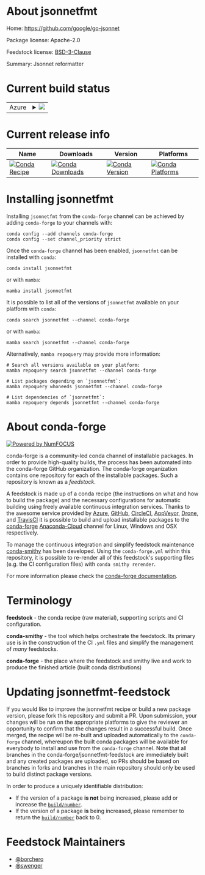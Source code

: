 About jsonnetfmt
================

Home: https://github.com/google/go-jsonnet

Package license: Apache-2.0

Feedstock license: [BSD-3-Clause](https://github.com/conda-forge/jsonnetfmt-feedstock/blob/main/LICENSE.txt)

Summary: Jsonnet reformatter

Current build status
====================


<table>
    
  <tr>
    <td>Azure</td>
    <td>
      <details>
        <summary>
          <a href="https://dev.azure.com/conda-forge/feedstock-builds/_build/latest?definitionId=17836&branchName=main">
            <img src="https://dev.azure.com/conda-forge/feedstock-builds/_apis/build/status/jsonnetfmt-feedstock?branchName=main">
          </a>
        </summary>
        <table>
          <thead><tr><th>Variant</th><th>Status</th></tr></thead>
          <tbody><tr>
              <td>linux_64</td>
              <td>
                <a href="https://dev.azure.com/conda-forge/feedstock-builds/_build/latest?definitionId=17836&branchName=main">
                  <img src="https://dev.azure.com/conda-forge/feedstock-builds/_apis/build/status/jsonnetfmt-feedstock?branchName=main&jobName=linux&configuration=linux%20linux_64_" alt="variant">
                </a>
              </td>
            </tr><tr>
              <td>osx_64</td>
              <td>
                <a href="https://dev.azure.com/conda-forge/feedstock-builds/_build/latest?definitionId=17836&branchName=main">
                  <img src="https://dev.azure.com/conda-forge/feedstock-builds/_apis/build/status/jsonnetfmt-feedstock?branchName=main&jobName=osx&configuration=osx%20osx_64_" alt="variant">
                </a>
              </td>
            </tr><tr>
              <td>win_64</td>
              <td>
                <a href="https://dev.azure.com/conda-forge/feedstock-builds/_build/latest?definitionId=17836&branchName=main">
                  <img src="https://dev.azure.com/conda-forge/feedstock-builds/_apis/build/status/jsonnetfmt-feedstock?branchName=main&jobName=win&configuration=win%20win_64_" alt="variant">
                </a>
              </td>
            </tr>
          </tbody>
        </table>
      </details>
    </td>
  </tr>
</table>

Current release info
====================

| Name | Downloads | Version | Platforms |
| --- | --- | --- | --- |
| [![Conda Recipe](https://img.shields.io/badge/recipe-jsonnetfmt-green.svg)](https://anaconda.org/conda-forge/jsonnetfmt) | [![Conda Downloads](https://img.shields.io/conda/dn/conda-forge/jsonnetfmt.svg)](https://anaconda.org/conda-forge/jsonnetfmt) | [![Conda Version](https://img.shields.io/conda/vn/conda-forge/jsonnetfmt.svg)](https://anaconda.org/conda-forge/jsonnetfmt) | [![Conda Platforms](https://img.shields.io/conda/pn/conda-forge/jsonnetfmt.svg)](https://anaconda.org/conda-forge/jsonnetfmt) |

Installing jsonnetfmt
=====================

Installing `jsonnetfmt` from the `conda-forge` channel can be achieved by adding `conda-forge` to your channels with:

```
conda config --add channels conda-forge
conda config --set channel_priority strict
```

Once the `conda-forge` channel has been enabled, `jsonnetfmt` can be installed with `conda`:

```
conda install jsonnetfmt
```

or with `mamba`:

```
mamba install jsonnetfmt
```

It is possible to list all of the versions of `jsonnetfmt` available on your platform with `conda`:

```
conda search jsonnetfmt --channel conda-forge
```

or with `mamba`:

```
mamba search jsonnetfmt --channel conda-forge
```

Alternatively, `mamba repoquery` may provide more information:

```
# Search all versions available on your platform:
mamba repoquery search jsonnetfmt --channel conda-forge

# List packages depending on `jsonnetfmt`:
mamba repoquery whoneeds jsonnetfmt --channel conda-forge

# List dependencies of `jsonnetfmt`:
mamba repoquery depends jsonnetfmt --channel conda-forge
```


About conda-forge
=================

[![Powered by
NumFOCUS](https://img.shields.io/badge/powered%20by-NumFOCUS-orange.svg?style=flat&colorA=E1523D&colorB=007D8A)](https://numfocus.org)

conda-forge is a community-led conda channel of installable packages.
In order to provide high-quality builds, the process has been automated into the
conda-forge GitHub organization. The conda-forge organization contains one repository
for each of the installable packages. Such a repository is known as a *feedstock*.

A feedstock is made up of a conda recipe (the instructions on what and how to build
the package) and the necessary configurations for automatic building using freely
available continuous integration services. Thanks to the awesome service provided by
[Azure](https://azure.microsoft.com/en-us/services/devops/), [GitHub](https://github.com/),
[CircleCI](https://circleci.com/), [AppVeyor](https://www.appveyor.com/),
[Drone](https://cloud.drone.io/welcome), and [TravisCI](https://travis-ci.com/)
it is possible to build and upload installable packages to the
[conda-forge](https://anaconda.org/conda-forge) [Anaconda-Cloud](https://anaconda.org/)
channel for Linux, Windows and OSX respectively.

To manage the continuous integration and simplify feedstock maintenance
[conda-smithy](https://github.com/conda-forge/conda-smithy) has been developed.
Using the ``conda-forge.yml`` within this repository, it is possible to re-render all of
this feedstock's supporting files (e.g. the CI configuration files) with ``conda smithy rerender``.

For more information please check the [conda-forge documentation](https://conda-forge.org/docs/).

Terminology
===========

**feedstock** - the conda recipe (raw material), supporting scripts and CI configuration.

**conda-smithy** - the tool which helps orchestrate the feedstock.
                   Its primary use is in the construction of the CI ``.yml`` files
                   and simplify the management of *many* feedstocks.

**conda-forge** - the place where the feedstock and smithy live and work to
                  produce the finished article (built conda distributions)


Updating jsonnetfmt-feedstock
=============================

If you would like to improve the jsonnetfmt recipe or build a new
package version, please fork this repository and submit a PR. Upon submission,
your changes will be run on the appropriate platforms to give the reviewer an
opportunity to confirm that the changes result in a successful build. Once
merged, the recipe will be re-built and uploaded automatically to the
`conda-forge` channel, whereupon the built conda packages will be available for
everybody to install and use from the `conda-forge` channel.
Note that all branches in the conda-forge/jsonnetfmt-feedstock are
immediately built and any created packages are uploaded, so PRs should be based
on branches in forks and branches in the main repository should only be used to
build distinct package versions.

In order to produce a uniquely identifiable distribution:
 * If the version of a package **is not** being increased, please add or increase
   the [``build/number``](https://docs.conda.io/projects/conda-build/en/latest/resources/define-metadata.html#build-number-and-string).
 * If the version of a package **is** being increased, please remember to return
   the [``build/number``](https://docs.conda.io/projects/conda-build/en/latest/resources/define-metadata.html#build-number-and-string)
   back to 0.

Feedstock Maintainers
=====================

* [@borchero](https://github.com/borchero/)
* [@swenger](https://github.com/swenger/)

